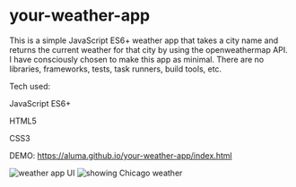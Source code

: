 # your-weather-app

This is a simple JavaScript ES6+ weather app that takes a city name and returns the current weather for that city by using the 
openweathermap API. I have consciously chosen to make this app as minimal. There are no libraries, frameworks, tests,
task runners, build tools, etc.

Tech used:

JavaScript ES6+

HTML5

CSS3



DEMO:
https://aluma.github.io/your-weather-app/index.html

<img src="https://i.ibb.co/hHpPcKs/Screen-Shot-2018-12-07-at-6-34-12-PM.png" alt="weather app UI" border="0">
<img src="https://i.ibb.co/HtjpfJL/Screen-Shot-2018-12-07-at-6-34-53-PM.png" alt="showing Chicago weather" border="0">
